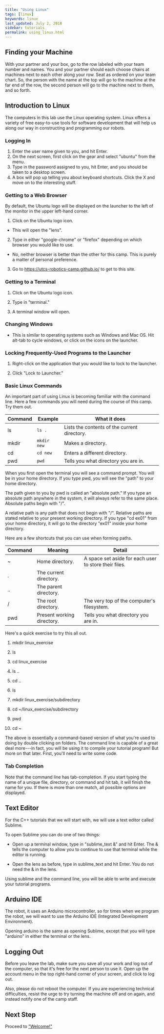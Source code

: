 ```yaml
---
title: "Using Linux"
tags: [linux]
keywords: linux
last_updated: July 2, 2018
sidebar: tutorials
permalink: using_linux.html
---
```


## Finding your Machine

With your partner and your box, go to the row labeled with your team number and names. You and your partner should each choose chairs at machines next to each other along your row.  Seat as ordered on your team chart. So, the person with the name at the top will go to the machine at the far end of the row, the second person will go to the machine next to them, and so forth.

## Introduction to Linux

The computers in this lab use the Linux operating system. Linux offers a variety of free easy-to-use tools for software development that will help us along our way in constructing and programming our robots.

### Logging In

1. Enter the user name given to you, and hit Enter.
2. On the next screen, first click on the gear and select "ubuntu" from the menu.
3. Type in the password assigned to you, hit Enter, and you should be taken to a desktop screen.
4. A box will pop up telling you about keyboard shortcuts. Click the X and move on to the interesting stuff.

### Getting to a Web Browser

By default, the Ubuntu logo will be displayed on the launcher to the left of the monitor in the upper left-hand corner.

1. Click on the Ubuntu logo icon.

  * This will open the "lens".

2. Type in either "google-chrome" or "firefox" depending on which browser you would like to use.

  * No, neither browser is better than the other for this camp. This is purely a matter of personal preference.

3. Go to <https://utcs-robotics-camp.github.io/> to get to this site.

### Getting to a Terminal

1. Click on the Ubuntu logo icon.

2. Type in "terminal."

3. A terminal window will open.

### Changing Windows

* This is similar to operating systems such as Windows and Mac OS. Hit alt-tab to cycle windows, or click on the icons on the launcher.


### Locking Frequently-Used Programs to the Launcher

1. Right-click on the application that you would like to lock to the launcher.

2. Click "Lock to Launcher."


### Basic Linux Commands

An important part of using Linux is becoming familiar with the command line. Here a few commands you will need during the course of this camp. Try them out.

Command | Example | What it does
------- | ------- | ------------
ls | `ls .` | Lists the contents of the current directory.
mkdir | `mkdir new` | Makes a directory.
cd | `cd new` | Enters a different directory.
pwd | `pwd` | Tells you what directory you are in.

When you first open the terminal you will see a command prompt. You will be in your home directory. If you type pwd, you will see the "path" to your home directory.

The path given to you by pwd is called an "absolute path." If you type an absolute path anywhere in the system, it will always refer to the same place. Absolute paths begin with "/".

A relative path is any path that does not begin with "/". Relative paths are stated relative to your present working directory. If you type "cd ex01" from your home directory, it will go to the directory "ex01" inside your home directory.

Here are a few shortcuts that you can use when forming paths.

 Command | Meaning | Detail 
 ------- | ------- | ------
 ~     | Home directory.            | A space set aside for each user to store their files. 
 .     | The current directory.     |                                                       
 ..    | The parent directory.      |                                                       
 /     | The root directory.        | The very top of the computer's filesystem.            
 pwd   | Present working directory. | Tells you what directory you are in.                  

Here's a quick exercise to try this all out.

1. mkdir linux_exercise

2. ls

3. cd linux_exercise

4. ls ..

5. cd ..

6. ls

7. mkdir linux_exercise/subdirectory

8. cd ~/linux_exercise/subdirectory

9. pwd

10. cd ~

The above is essentially a command-based version of what you're used to doing by double clicking on folders. The command line is capable of a great deal more---in fact, you will be using it to compile your tutorial program! But more on that later. First, you'll need to write some code.

### Tab Completion

Note that the command line has tab-completion. If you start typing the name of a unique file, directory, or command and hit tab, it will finish the name for you. If there is more than one match, all possible options are displayed.

## Text Editor

For the C++ tutorials that we will start with, we will use a text editor called Sublime.

To open Sublime you can do one of two things:

* Open up a terminal window, type in "sublime_text &" and hit Enter. The & tells the computer to allow you to continue to use that terminal while the editor is running.

* Open the lens as before, type in sublime_text and hit Enter. You do not need the & in the lens.

Using sublime and the command line, you will be able to write and execute your tutorial programs.

## Arduino IDE

The robot, it uses an Arduino microcontroller, so for times when we program the robot, we will want to use the Arduino IDE (Integrated Development Environment).

Opening arduino is the same as opening Sublime, except that you will type "arduino" in either the terminal or the lens.

## Logging Out

Before you leave the lab, make sure you save all your work and log out of the computer, so that it's free for the next person to use it. Open up the account menu in the top right-hand corner of your screen, and click to log out.

Also, please do not reboot the computer. If you are experiencing technical difficulties, resist the urge to try turning the machine off and on again, and instead notify one of the camp staff.

## Next Step

Proceed to ["Welcome!"](/welcome.html)
